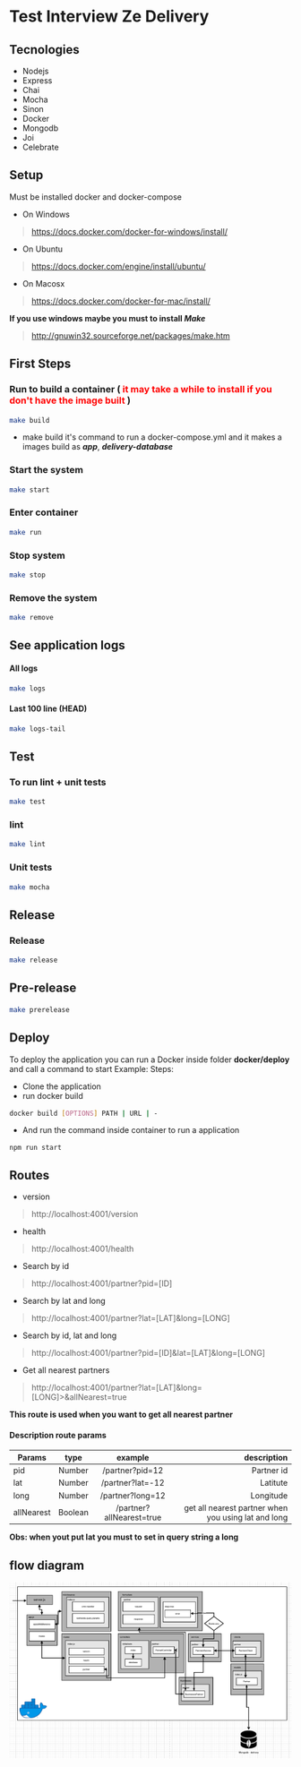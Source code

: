 # Test Interview Ze Delivery

## Tecnologies
 - Nodejs
 - Express
 - Chai
 - Mocha
 - Sinon
 - Docker
 - Mongodb
 - Joi
 - Celebrate

## Setup
Must be installed docker and docker-compose

  - On Windows
> https://docs.docker.com/docker-for-windows/install/
  - On Ubuntu
> https://docs.docker.com/engine/install/ubuntu/
  - On Macosx
> https://docs.docker.com/docker-for-mac/install/

 **If you use windows maybe you must to install _Make_**
> http://gnuwin32.sourceforge.net/packages/make.htm


## First Steps
### Run to build a container (<span style="color:red"> it may take a while to install if you don't have the image built </span>)
```bash
make build
```
- make build it's command to run a docker-compose.yml and it makes a images build as **_app_**, **_delivery-database_**

### Start the system
```bash
make start
```
### Enter container 
```bash
make run
```
### Stop system
```bash
make stop
```
### Remove the system
```bash
make remove
```

## See application logs

#### All logs
```bash
make logs
```

#### Last 100 line (HEAD)
```bash
make logs-tail
```

## Test

### To run lint + unit tests
```bash
make test
```

### lint
```bash
make lint
```

### Unit tests
```bash
make mocha
```
## Release

### Release
```bash
make release
```
## Pre-release
```bash
make prerelease
```

## Deploy
To deploy the application you can run a Docker inside folder
**docker/deploy** and call a command to start
Example:
 Steps:
  - Clone the application
  - run docker build
```bash
docker build [OPTIONS] PATH | URL | -
```
 - And run the command inside container to run a application
```
npm run start
```

## Routes
 - version
> http://localhost:4001/version
 - health
> http://localhost:4001/health
 - Search by id
> http://localhost:4001/partner?pid=[ID]
 - Search by lat and long
> http://localhost:4001/partner?lat=[LAT]&long=[LONG]
 - Search by id, lat and long
> http://localhost:4001/partner?pid=[ID]&lat=[LAT]&long=[LONG]
 - Get all nearest partners
> http://localhost:4001/partner?lat=[LAT]&long=[LONG]>&allNearest=true

**This route is used when you want to get all nearest partner**

#### Description route params
| Params   |      type      | example | description  | 
|----------|:-------------:|:--------:|------:|
| pid  | Number  | /partner?pid=12 | Partner id  |
| lat  | Number  | /partner?lat=-12 | Latitute |
| long | Number  | /partner?long=12 | Longitude|
| allNearest | Boolean | /partner?allNearest=true | get all nearest partner when you using lat and long|

**Obs: when yout put lat you must to set in query string a long**
    

## flow diagram

<img src="flux_diagram.png"/>
